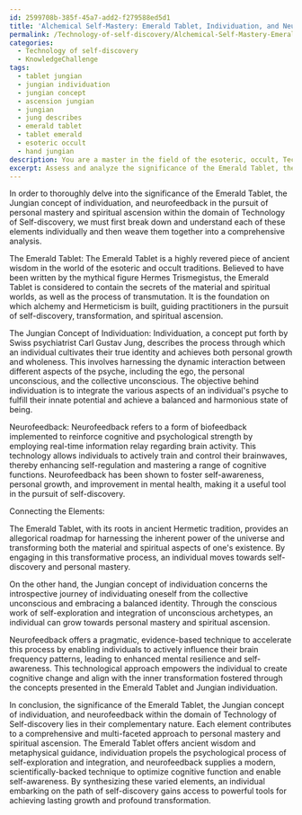 ```yaml
---
id: 2599708b-385f-45a7-add2-f279588ed5d1
title: 'Alchemical Self-Mastery: Emerald Tablet, Individuation, and Neurofeedback'
permalink: /Technology-of-self-discovery/Alchemical-Self-Mastery-Emerald-Tablet-Individuation-and-Neurofeedback/
categories:
  - Technology of self-discovery
  - KnowledgeChallenge
tags:
  - tablet jungian
  - jungian individuation
  - jungian concept
  - ascension jungian
  - jungian
  - jung describes
  - emerald tablet
  - tablet emerald
  - esoteric occult
  - hand jungian
description: You are a master in the field of the esoteric, occult, Technology of self-discovery and Education. You are a writer of tests, challenges, books and deep knowledge on Technology of self-discovery for initiates and students to gain deep insights and understanding from. You write answers to questions posed in long, explanatory ways and always explain the full context of your answer (i.e., related concepts, formulas, examples, or history), as well as the step-by-step thinking process you take to answer the challenges. Be rigorous and thorough, and summarize the key themes, ideas, and conclusions at the end.
excerpt: Assess and analyze the significance of the Emerald Tablet, the Jungian concept of individuation, and neurofeedback in the pursuit of personal mastery and spiritual ascension within the domain of Technology of Self-discovery.
---
```

In order to thoroughly delve into the significance of the Emerald Tablet, the Jungian concept of individuation, and neurofeedback in the pursuit of personal mastery and spiritual ascension within the domain of Technology of Self-discovery, we must first break down and understand each of these elements individually and then weave them together into a comprehensive analysis.

The Emerald Tablet:
The Emerald Tablet is a highly revered piece of ancient wisdom in the world of the esoteric and occult traditions. Believed to have been written by the mythical figure Hermes Trismegistus, the Emerald Tablet is considered to contain the secrets of the material and spiritual worlds, as well as the process of transmutation. It is the foundation on which alchemy and Hermeticism is built, guiding practitioners in the pursuit of self-discovery, transformation, and spiritual ascension.

The Jungian Concept of Individuation:
Individuation, a concept put forth by Swiss psychiatrist Carl Gustav Jung, describes the process through which an individual cultivates their true identity and achieves both personal growth and wholeness. This involves harnessing the dynamic interaction between different aspects of the psyche, including the ego, the personal unconscious, and the collective unconscious. The objective behind individuation is to integrate the various aspects of an individual's psyche to fulfill their innate potential and achieve a balanced and harmonious state of being.

Neurofeedback:
Neurofeedback refers to a form of biofeedback implemented to reinforce cognitive and psychological strength by employing real-time information relay regarding brain activity. This technology allows individuals to actively train and control their brainwaves, thereby enhancing self-regulation and mastering a range of cognitive functions. Neurofeedback has been shown to foster self-awareness, personal growth, and improvement in mental health, making it a useful tool in the pursuit of self-discovery.

Connecting the Elements:

The Emerald Tablet, with its roots in ancient Hermetic tradition, provides an allegorical roadmap for harnessing the inherent power of the universe and transforming both the material and spiritual aspects of one's existence. By engaging in this transformative process, an individual moves towards self-discovery and personal mastery.

On the other hand, the Jungian concept of individuation concerns the introspective journey of individuating oneself from the collective unconscious and embracing a balanced identity. Through the conscious work of self-exploration and integration of unconscious archetypes, an individual can grow towards personal mastery and spiritual ascension.

Neurofeedback offers a pragmatic, evidence-based technique to accelerate this process by enabling individuals to actively influence their brain frequency patterns, leading to enhanced mental resilience and self-awareness. This technological approach empowers the individual to create cognitive change and align with the inner transformation fostered through the concepts presented in the Emerald Tablet and Jungian individuation.

In conclusion, the significance of the Emerald Tablet, the Jungian concept of individuation, and neurofeedback within the domain of Technology of Self-discovery lies in their complementary nature. Each element contributes to a comprehensive and multi-faceted approach to personal mastery and spiritual ascension. The Emerald Tablet offers ancient wisdom and metaphysical guidance, individuation propels the psychological process of self-exploration and integration, and neurofeedback supplies a modern, scientifically-backed technique to optimize cognitive function and enable self-awareness. By synthesizing these varied elements, an individual embarking on the path of self-discovery gains access to powerful tools for achieving lasting growth and profound transformation.
